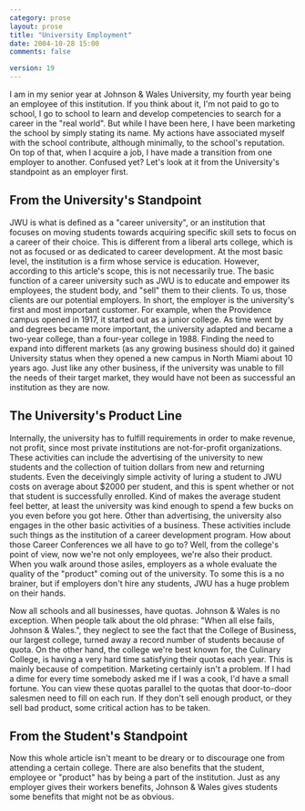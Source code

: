 ```yaml
---
category: prose
layout: prose
title: "University Employment"
date: 2004-10-28 15:00
comments: false

version: 19
---
```


I am in my senior year at Johnson & Wales University, my fourth year being an employee of this institution. If you think about it, I'm not paid to go to school, I go to school to learn and develop competencies to search for a career in the "real world". But while I have been here, I have been marketing the school by simply stating its name. My actions have associated myself with the school contribute, although minimally, to the school's reputation. On top of that, when I acquire a job, I have made a transition from one employer to another. Confused yet? Let's look at it from the University's standpoint as an employer first.

## From the University's Standpoint

JWU is what is defined as a "career university", or an institution that focuses on moving students towards acquiring specific skill sets to focus on a career of their choice. This is different from a liberal arts college, which is not as focused or as dedicated to career development. At the most basic level, the institution is a firm whose service is education. However, according to this article's scope, this is not necessarily true. The basic function of a career university such as JWU is to educate and empower its employees, the student body, and "sell" them to their clients. To us, those clients are our potential employers. In short, the employer is the university's first and most important customer. For example, when the Providence campus opened in 1917, it started out as a junior college. As time went by and degrees became more important, the university adapted and became a two-year college, than a four-year college in 1988. Finding the need to expand into different markets (as any growing business should do) it gained University status when they opened a new campus in North Miami about 10 years ago. Just like any other business, if the university was unable to fill the needs of their target market, they would have not been as successful an institution as they are now.

## The University's Product Line

Internally, the university has to fulfill requirements in order to make revenue, not profit, since most private institutions are not-for-profit organizations. These activities can include the advertising of the university to new students and the collection of tuition dollars from new and returning students. Even the deceivingly simple activity of luring a student to JWU costs on average about $2000 per student, and this is spent whether or not that student is successfully enrolled. Kind of makes the average student feel better, at least the university was kind enough to spend a few bucks on you even before you got here. Other than advertising, the university also engages in the other basic activities of a business. These activities include such things as the institution of a career development program. How about those Career Conferences we all have to go to? Well, from the college's point of view, now we're not only employees, we're also their product. When you walk around those asiles, employers as a whole evaluate the quality of the "product" coming out of the university. To some this is a no brainer, but if employers don't hire any students, JWU has a huge problem on their hands.

Now all schools and all businesses, have quotas. Johnson & Wales is no exception. When people talk about the old phrase: "When all else fails, Johnson & Wales.", they neglect to see the fact that the College of Business, our largest college, turned away a record number of students because of quota. On the other hand, the college we're best known for, the Culinary College, is having a very hard time satisfying their quotas each year. This is mainly because of competition. Marketing certainly isn't a problem. If I had a dime for every time somebody asked me if I was a cook, I'd have a small fortune. You can view these quotas parallel to the quotas that door-to-door salesmen need to fill on each run. If they don't sell enough product, or they sell bad product, some critical action has to be taken.

## From the Student's Standpoint

Now this whole article isn't meant to be dreary or to discourage one from attending a certain college. There are also benefits that the student, employee or "product" has by being a part of the institution. Just as any employer gives their workers benefits, Johnson & Wales gives students some benefits that might not be as obvious.
